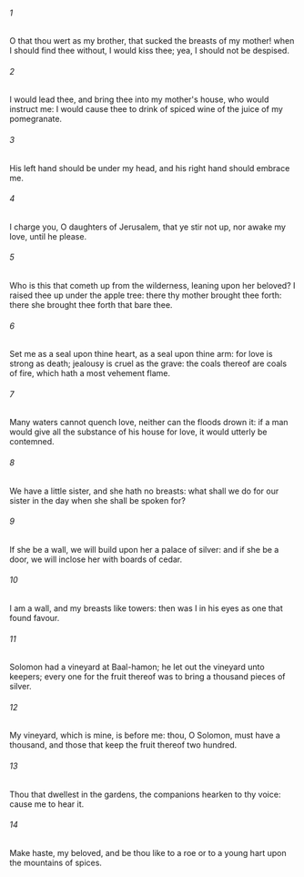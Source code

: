 ###### 1
O that thou wert as my brother, that sucked the breasts of my mother! when I should find thee without, I would kiss thee; yea, I should not be despised.

###### 2
I would lead thee, and bring thee into my mother's house, who would instruct me: I would cause thee to drink of spiced wine of the juice of my pomegranate.

###### 3
His left hand should be under my head, and his right hand should embrace me.

###### 4
I charge you, O daughters of Jerusalem, that ye stir not up, nor awake my love, until he please.

###### 5
Who is this that cometh up from the wilderness, leaning upon her beloved? I raised thee up under the apple tree: there thy mother brought thee forth: there she brought thee forth that bare thee.

###### 6
Set me as a seal upon thine heart, as a seal upon thine arm: for love is strong as death; jealousy is cruel as the grave: the coals thereof are coals of fire, which hath a most vehement flame.

###### 7
Many waters cannot quench love, neither can the floods drown it: if a man would give all the substance of his house for love, it would utterly be contemned.

###### 8
We have a little sister, and she hath no breasts: what shall we do for our sister in the day when she shall be spoken for?

###### 9
If she be a wall, we will build upon her a palace of silver: and if she be a door, we will inclose her with boards of cedar.

###### 10
I am a wall, and my breasts like towers: then was I in his eyes as one that found favour.

###### 11
Solomon had a vineyard at Baal-hamon; he let out the vineyard unto keepers; every one for the fruit thereof was to bring a thousand pieces of silver.

###### 12
My vineyard, which is mine, is before me: thou, O Solomon, must have a thousand, and those that keep the fruit thereof two hundred.

###### 13
Thou that dwellest in the gardens, the companions hearken to thy voice: cause me to hear it.

###### 14
Make haste, my beloved, and be thou like to a roe or to a young hart upon the mountains of spices.

